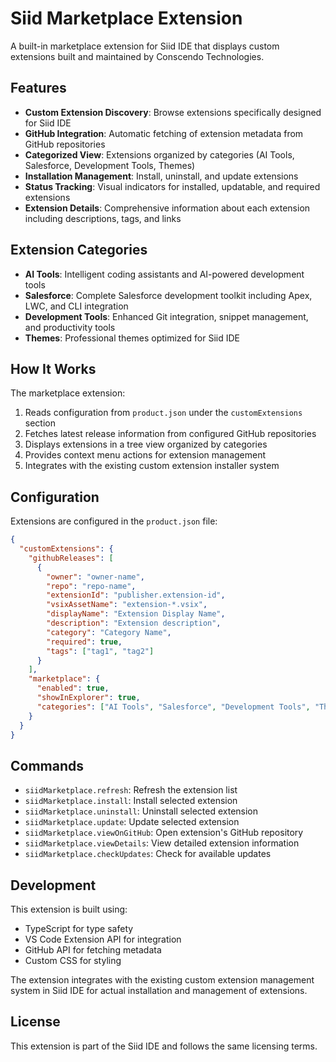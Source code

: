 # Siid Marketplace Extension

A built-in marketplace extension for Siid IDE that displays custom extensions built and maintained by Conscendo Technologies.

## Features

- **Custom Extension Discovery**: Browse extensions specifically designed for Siid IDE
- **GitHub Integration**: Automatic fetching of extension metadata from GitHub repositories
- **Categorized View**: Extensions organized by categories (AI Tools, Salesforce, Development Tools, Themes)
- **Installation Management**: Install, uninstall, and update extensions
- **Status Tracking**: Visual indicators for installed, updatable, and required extensions
- **Extension Details**: Comprehensive information about each extension including descriptions, tags, and links

## Extension Categories

- **AI Tools**: Intelligent coding assistants and AI-powered development tools
- **Salesforce**: Complete Salesforce development toolkit including Apex, LWC, and CLI integration
- **Development Tools**: Enhanced Git integration, snippet management, and productivity tools
- **Themes**: Professional themes optimized for Siid IDE

## How It Works

The marketplace extension:

1. Reads configuration from `product.json` under the `customExtensions` section
2. Fetches latest release information from configured GitHub repositories
3. Displays extensions in a tree view organized by categories
4. Provides context menu actions for extension management
5. Integrates with the existing custom extension installer system

## Configuration

Extensions are configured in the `product.json` file:

```json
{
  "customExtensions": {
    "githubReleases": [
      {
        "owner": "owner-name",
        "repo": "repo-name",
        "extensionId": "publisher.extension-id",
        "vsixAssetName": "extension-*.vsix",
        "displayName": "Extension Display Name",
        "description": "Extension description",
        "category": "Category Name",
        "required": true,
        "tags": ["tag1", "tag2"]
      }
    ],
    "marketplace": {
      "enabled": true,
      "showInExplorer": true,
      "categories": ["AI Tools", "Salesforce", "Development Tools", "Themes"]
    }
  }
}
```

## Commands

- `siidMarketplace.refresh`: Refresh the extension list
- `siidMarketplace.install`: Install selected extension
- `siidMarketplace.uninstall`: Uninstall selected extension
- `siidMarketplace.update`: Update selected extension
- `siidMarketplace.viewOnGitHub`: Open extension's GitHub repository
- `siidMarketplace.viewDetails`: View detailed extension information
- `siidMarketplace.checkUpdates`: Check for available updates

## Development

This extension is built using:
- TypeScript for type safety
- VS Code Extension API for integration
- GitHub API for fetching metadata
- Custom CSS for styling

The extension integrates with the existing custom extension management system in Siid IDE for actual installation and management of extensions.

## License

This extension is part of the Siid IDE and follows the same licensing terms.